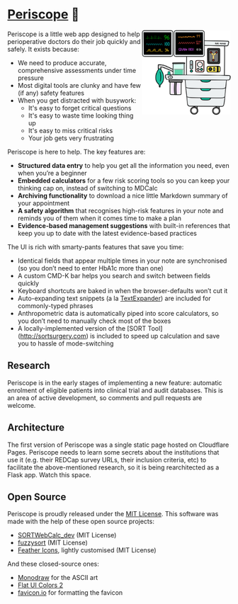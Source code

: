 # [Periscope](https://periscope.net.au) 🔭

<img width="200" src="www/static/illustrations/anaesthetic_machine.svg" alt="" align="right" />

Periscope is a little web app designed to help perioperative doctors do their job quickly and safely. It exists because:

- We need to produce accurate, comprehensive assessments under time pressure
- Most digital tools are clunky and have few (if any) safety features
- When you get distracted with busywork:
  - It's easy to forget critical questions
  - It's easy to waste time looking thing up
  - It's easy to miss critical risks
  - Your job gets very frustrating

Periscope is here to help. The key features are:

- **Structured data entry** to help you get all the information you need, even when you’re a beginner
- **Embedded calculators** for a few risk scoring tools so you can keep your thinking cap on, instead of switching to MDCalc
- **Archiving functionality** to download a nice little Markdown summary of your appointment
- **A safety algorithm** that recognises high-risk features in your note and reminds you of them when it comes time to make a plan
- **Evidence-based management suggestions** with built-in references that keep you up to date with the latest evidence-based practices

The UI is rich with smarty-pants features that save you time:

- Identical fields that appear multiple times in your note are synchronised (so you don’t need to enter HbA1c more than one)
- A custom CMD-K bar helps you search and switch between fields quickly
- Keyboard shortcuts are baked in when the browser-defaults won’t cut it
- Auto-expanding text snippets (a la [TextExpander](https://textexpander.com/)) are included for commonly-typed phrases
- Anthropometric data is automatically piped into score calculators, so you don’t need to manually check most of the boxes
- A locally-implemented version of the [SORT Tool] (http://sortsurgery.com) is included to speed up calculation and save you to hassle of mode-switching

## Research

Periscope is in the early stages of implementing a new feature: automatic enrolment of eligible patients into clinical trial and audit databases. This is an area of active development, so comments and pull requests are welcome.

## Architecture

The first version of Periscope was a single static page hosted on Cloudflare Pages. Periscope needs to learn some secrets about the institutions that use it (e.g. their REDCap survey URLs, their inclusion criteria, etc) to facilitate the above-mentioned research, so it is being rearchitected as a Flask app. Watch this space.

## Open Source

Periscope is proudly released under the [MIT License](LICENSE.txt). This software was made with the help of these open source projects:

- [SORTWebCalc_dev](https://github.com/dannyjnwong/SORTWebCalc_dev) (MIT License)
- [fuzzysort](https://github.com/farzher/fuzzysort?tab=readme-ov-file) (MIT License)
- [Feather Icons](https://feathericons.com/), lightly customised (MIT License)

And these closed-source ones:

- [Monodraw](https://monodraw.helftone.com/) for the ASCII art
- [Flat UI Colors 2](https://flatuicolors.com/)
- [favicon.io](https://favicon.io/) for formatting the favicon
